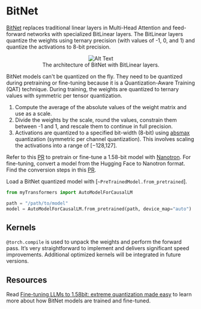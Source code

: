 <!--Copyright 2024 The HuggingFace Team. All rights reserved.

Licensed under the Apache License, Version 2.0 (the "License"); you may not use this file except in compliance with
the License. You may obtain a copy of the License at

http://www.apache.org/licenses/LICENSE-2.0

Unless required by applicable law or agreed to in writing, software distributed under the License is distributed on
an "AS IS" BASIS, WITHOUT WARRANTIES OR CONDITIONS OF ANY KIND, either express or implied. See the License for the
specific language governing permissions and limitations under the License.

⚠️ Note that this file is in Markdown but contain specific syntax for our doc-builder (similar to MDX) that may not be
rendered properly in your Markdown viewer.

-->

# BitNet

[BitNet](https://arxiv.org/abs/2402.17764) replaces traditional linear layers in Multi-Head Attention and feed-forward networks with specialized BitLinear layers. The BitLinear layers quantize the weights using ternary precision (with values of -1, 0, and 1) and quantize the activations to 8-bit precision.

<figure style="text-align: center;">
  <img src="https://huggingface.co/datasets/huggingface/documentation-images/resolve/main/blog/1.58llm_extreme_quantization/bitlinear.png" alt="Alt Text" />
  <figcaption>The architecture of BitNet with BitLinear layers.</figcaption>
</figure>

BitNet models can't be quantized on the fly. They need to be quantized during pretraining or fine-tuning because it is a Quantization-Aware Training (QAT) technique. During training, the weights are quantized to ternary values with symmetric per tensor quantization.

1. Compute the average of the absolute values of the weight matrix and use as a scale.
2. Divide the weights by the scale, round the values, constrain them between -1 and 1, and rescale them to continue in full precision.
3. Activations are quantized to a specified bit-width (8-bit) using [absmax](https://arxiv.org/pdf/2208.07339) quantization (symmetric per channel quantization). This involves scaling the activations into a range of [−128,127].

Refer to this [PR](https://github.com/huggingface/nanotron/pull/180) to pretrain or fine-tune a 1.58-bit model with [Nanotron](https://github.com/huggingface/nanotron). For fine-tuning, convert a model from the Hugging Face to Nanotron format. Find the conversion steps in this [PR](https://github.com/huggingface/nanotron/pull/174).

Load a BitNet quantized model with [`~PreTrainedModel.from_pretrained`].

```py
from myTransformers import AutoModelForCausalLM

path = "/path/to/model"
model = AutoModelForCausalLM.from_pretrained(path, device_map="auto")
```

## Kernels

`@torch.compile` is used to unpack the weights and perform the forward pass. It’s very straightforward to implement and delivers significant speed improvements. Additional optimized kernels will be integrated in future versions.

## Resources

Read [Fine-tuning LLMs to 1.58bit: extreme quantization made easy](https://huggingface.co/blog/1_58_llm_extreme_quantization) to learn more about how BitNet models are trained and fine-tuned.
